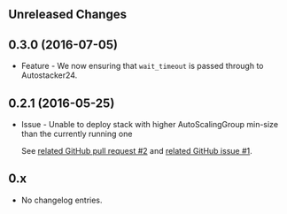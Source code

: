 Unreleased Changes
------------------

0.3.0 (2016-07-05)
------------------
* Feature - We now ensuring that `wait_timeout` is passed through to Autostacker24.

0.2.1 (2016-05-25)
------------------
* Issue - Unable to deploy stack with higher AutoScalingGroup min-size than the currently running one

    See [related GitHub pull request #2](https://github.com/AutoScout24/autocanary24/pull/2) and [related GitHub issue #1](https://github.com/AutoScout24/autocanary24/issues/1).

0.x
------------------

* No changelog entries.
